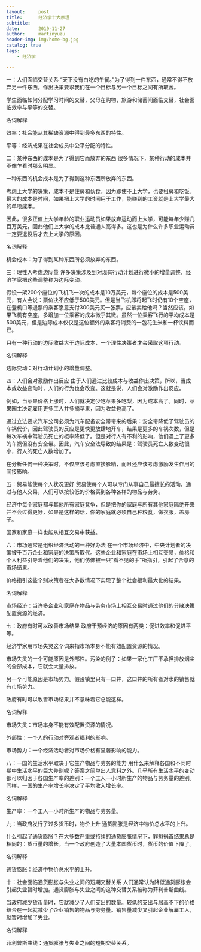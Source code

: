 ```yaml
---
layout:     post
title:      经济学十大原理 
subtitle:   
date:       2019-11-27
author:     martinyuzu
header-img: img/home-bg.jpg
catalog: true
tags:
    - 经济学

---
```


一：人们面临交替关系
“天下没有白吃的午餐。”为了得到一件东西，通常不得不放弃另一件东西。作出决策要求我们在一个目标与另一个目标之间有所取舍。

学生面临如何分配学习时间的交替，父母在购物，旅游和储蓄间面临交替，社会面临效率与平等的交替。

名词解释

效率：社会能从其稀缺资源中得到最多东西的特性。

平等：经济成果在社会成员中公平分配的特性。

二：某种东西的成本是为了得到它而放弃的东西
很多情况下，某种行动的成本并不像乍看时那么明显。

一种东西的机会成本是为了得到这种东西所放弃的东西。

考虑上大学的决策，成本不是住房和伙食，因为即使不上大学，也要租房和吃饭。最大的成本是时间，如果把上大学的时间用于工作，能赚到的工资就是上大学最大的单项成本。

因此，很多正值上大学年龄的职业运动员如果放弃运动而上大学，可能每年少赚几百万美元，因此他们上大学的成本比普通人高得多。这也是为什么许多职业运动员一定要退役后才去上大学的原因。

名词解释

机会成本：为了得到某种东西所必须放弃的东西。

三：理性人考虑边际量
许多决策涉及到对现有行动计划进行微小的增量调整，经济学家把这些调整称为边际变动。

假设一架200个座位的飞机飞一次的成本是10万美元，每个座位的成本是500美元，有人会说：票价决不应低于500美元。但是当飞机即将起飞时仍有10个空座，在登机口等退票的乘客愿意支付300美元买一张票，应该卖给他吗？当然应该。如果飞机有空座，多增加一位乘客的成本微乎其微。虽然一位乘客飞行的平均成本是500美元，但是边际成本仅仅是这位额外的乘客将消费的一包花生米和一杯饮料而已。

只有一种行动的边际收益大于边际成本，一个理性决策者才会采取这项行动。

名词解释

边际变动：对行动计划小的增量调整。

四：人们会对激励作出反应
由于人们通过比较成本与收益作出决策，所以，当成本或收益变动时，人们的行为也会改变。这就是说，人们会对激励作出反应。

例如，当苹果价格上涨时，人们就决定少吃苹果多吃梨，因为成本高了。同时，苹果园主决定雇用更多工人并多摘苹果，因为收益也高了。

通过立法要求汽车公司必须为汽车配备安全带带来的后果：安全带降低了驾驶员的车祸代价，因此驾驶员的反应是更快更放肆地开车，结果是更多的车祸次数，但是每次车祸中驾驶员死亡的概率降低了。但是对行人有不利的影响，他们遇上了更多的车祸但没有安全带。因此，汽车安全法导致的结果是：驾驶员死亡人数变动很小，行人的死亡人数增加了。

在分析任何一种决策时，不仅应该考虑直接影响，而且还应该考虑激励发生作用的间接影响。

五：贸易能使每个人状况更好
贸易使每个人可以专门从事自己最擅长的活动。通过与他人交易，人们可以按较低的价格买到各种各样的物品与劳务。

经济中每个家庭都与其他所有家庭竞争，但是把你的家庭与所有其他家庭隔绝开来并不会过得更好，如果是这样的话，你的家庭就必须自己种粮食，做衣服，盖房子。

国家和家庭一样也能从相互交易中获益。

六：市场通常是组织经济活动的一种好办法
在一个市场经济中，中央计划者的决策被千百万企业和家庭的决策所取代。这些企业和家庭在市场上相互交易，价格和个人利益引导着他们的决策，他们仿佛被一只“看不见的手”所指引，引起了合意的市场结果。

价格指引这些个别决策者在大多数情况下实现了整个社会福利最大化的结果。

名词解释

市场经济：当许多企业和家庭在物品与劳务市场上相互交易时通过他们的分散决策配置资源的经济。

七：政府有时可以改善市场结果
政府干预经济的原因有两类：促进效率和促进平等。

经济学家用市场失灵这个词来指市场本身不能有效配置资源的情况。

市场失灵的一个可能原因是外部性。污染的例子：如果一家化工厂不承担排放烟尘的全部成本，它就会大量排放。

另一个可能原因是市场势力。假设镇里只有一口井，这口井的所有者对水的销售就有市场势力。

政府有时可以改善市场结果并不意味着它总能这样。

名词解释

市场失灵：市场本身不能有效配置资源的情况。

外部性：一个人的行动对旁观者福利的影响。

市场势力：一个经济活动者对市场价格有显著影响的能力。

八：一国的生活水平取决于它生产物品与劳务的能力
用什么来解释各国和不同时期中生活水平的巨大差别呢？答案之简单出人意料之外。几乎所有生活水平的变动都可以归因于各国生产率的差别：一个工人一小时所生产的物品与劳务量的差别。同样，一国的生产率增长率决定了平均收入增长率。

名词解释

生产率：一个工人一小时所生产的物品与劳务量。

九：当政府发行了过多货币时，物价上升
通货膨胀是经济中物价总水平的上升。

什么引起了通货膨胀？在大多数严重或持续的通货膨胀情况下，罪魁祸首结果总是相同的：货币量的增长。当一个政府创造了大量本国货币时，货币的价值下降了。

名词解释

通货膨胀：经济中物价总水平的上升。

十：社会面临通货膨胀与失业之间的短期交替关系
人们通常认为降低通货膨胀会引起失业暂时增加。通货膨胀与失业之间的这种交替关系被称为菲利普斯曲线。

当政府减少货币量时，它就减少了人们支出的数量。较低的支出与居高不下的价格结合在一起就减少了企业销售的物品与劳务量。销售量减少又引起企业解雇工人，就暂时增加了失业。

名词解释

菲利普斯曲线：通货膨胀与失业之间的短期交替关系。